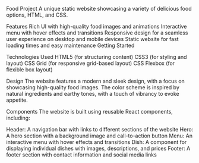 Food Project
A unique static website showcasing a variety of delicious food options, HTML, and CSS.

Features
Rich UI with high-quality food images and animations
Interactive menu with hover effects and transitions
Responsive design for a seamless user experience on desktop and mobile devices
Static website for fast loading times and easy maintenance
Getting Started

Technologies Used
HTML5 (for structuring content)
CSS3 (for styling and layout)
CSS Grid (for responsive grid-based layout)
CSS Flexbox (for flexible box layout)

Design
The website features a modern and sleek design, with a focus on showcasing high-quality food images. The color scheme is inspired by natural ingredients and earthy tones, with a touch of vibrancy to evoke appetite.

Components
The website is built using reusable React components, including:

Header: A navigation bar with links to different sections of the website
Hero: A hero section with a background image and call-to-action button
Menu: An interactive menu with hover effects and transitions
Dish: A component for displaying individual dishes with images, descriptions, and prices
Footer: A footer section with contact information and social media links
